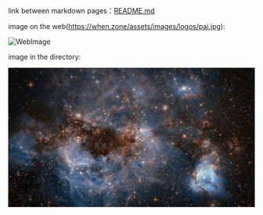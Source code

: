 link between markdown pages：[README.md](https://github.com/WEN3141/EnglishHomework/blob/main/README.md)

image on the web(https://when.zone/assets/images/logos/pai.jpg):

![WebImage](https://when.zone/assets/images/logos/pai.jpg "webImage")


image in the directory:

![DirectoryImage](https://github.com/WEN3141/EnglishHomework/blob/main/image/Image%20In%20The%20Directory.jpg)
